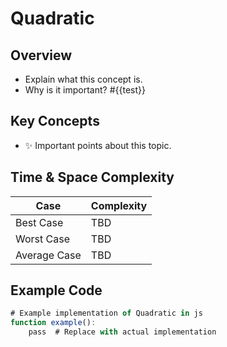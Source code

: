 # Quadratic

## **Overview**
- Explain what this concept is.
- Why is it important?
#{{test}}
## **Key Concepts**
- ✨ Important points about this topic.

## **Time & Space Complexity**
| Case          | Complexity |
|--------------|------------|
| Best Case    | TBD |
| Worst Case   | TBD |
| Average Case | TBD |

## **Example Code**
```js
# Example implementation of Quadratic in js
function example():
    pass  # Replace with actual implementation

